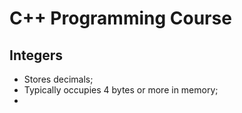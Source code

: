 # C++ Programming Course

## Integers

 - Stores decimals;
 - Typically occupies 4 bytes or more in memory;
 - 
